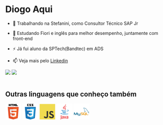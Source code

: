 # Diogo Aqui
- 🔭 Trabalhando na Stefanini, como Consultor Técnico SAP Jr

- 🌱 Estudando Fiori e inglês para melhor desempenho, juntamente com front-end
- ⚡ Já fui aluno da SPTech(Bandtec) em ADS
- 📫 Veja mais pelo [Linkedin](https://www.linkedin.com/in/diogo-ivan-7081a9174/)

<div style= "display: inline_block">
  <img src="https://github-readme-stats.vercel.app/api?username=diogolimabandtec&theme=github_dark&show_icons=true"/>
  <img src="https://github-readme-stats.vercel.app/api/top-langs/?username=diogolimabandtec&theme=github_dark&layout=compact"/>
 </div><br>
 
 ## Outras linguagens que conheço também
<div>
 <img width="50em" src="https://github.com/devicons/devicon/blob/master/icons/html5/html5-original-wordmark.svg"/>
 <img width="50em" src="https://github.com/devicons/devicon/blob/master/icons/css3/css3-original-wordmark.svg"/>
 <img width="50em" src="https://github.com/devicons/devicon/blob/master/icons/javascript/javascript-original.svg"/>
 <img width="50em" src="https://github.com/devicons/devicon/blob/master/icons/java/java-original-wordmark.svg"/>
 <img width="50em" src="https://github.com/devicons/devicon/blob/master/icons/mysql/mysql-original-wordmark.svg"/>
</div>

